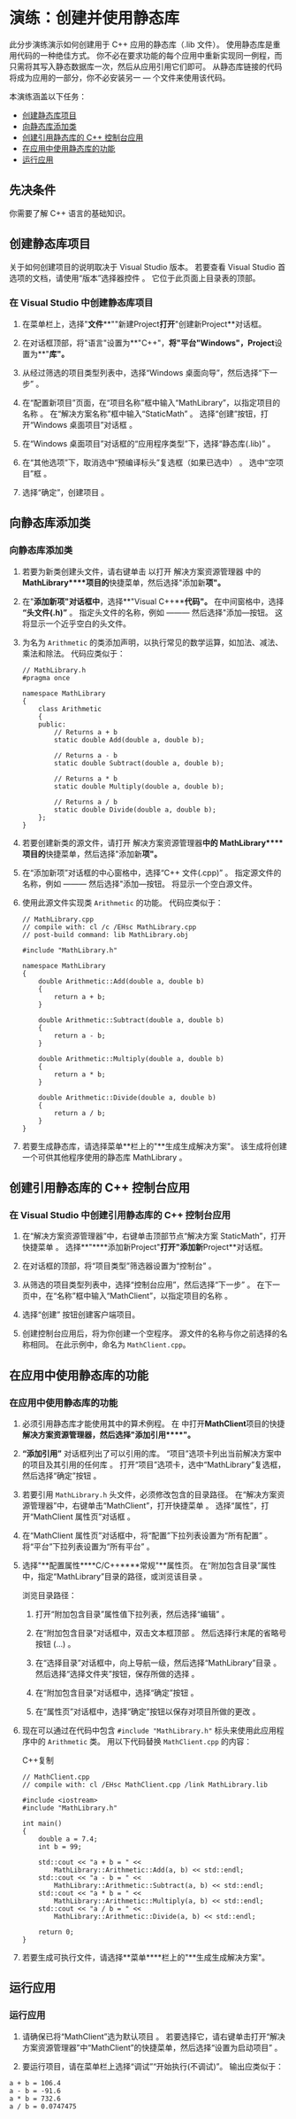 # 演练：创建并使用静态库
此分步演练演示如何创建用于 C++ 应用的静态库（.lib 文件）。 使用静态库是重用代码的一种绝佳方式。 你不必在要求功能的每个应用中重新实现同一例程，而只需将其写入静态数据库一次，然后从应用引用它们即可。 从静态库链接的代码将成为应用的一部分，你不必安装另一 — 个文件来使用该代码。

本演练涵盖以下任务：

-   [创建静态库项目](https://docs.microsoft.com/zh-cn/cpp/build/walkthrough-creating-and-using-a-static-library-cpp?view=msvc-170#CreateLibProject)
-   [向静态库添加类](https://docs.microsoft.com/zh-cn/cpp/build/walkthrough-creating-and-using-a-static-library-cpp?view=msvc-170#AddClassToLib)  
-   [创建引用静态库的 C++ 控制台应用](https://docs.microsoft.com/zh-cn/cpp/build/walkthrough-creating-and-using-a-static-library-cpp?view=msvc-170#CreateAppToRefTheLib) 
-   [在应用中使用静态库的功能](https://docs.microsoft.com/zh-cn/cpp/build/walkthrough-creating-and-using-a-static-library-cpp?view=msvc-170#UseLibInApp)
-   [运行应用](https://docs.microsoft.com/zh-cn/cpp/build/walkthrough-creating-and-using-a-static-library-cpp?view=msvc-170#RunApp)

## 先决条件
你需要了解 C++ 语言的基础知识。

## 创建静态库项目
关于如何创建项目的说明取决于 Visual Studio 版本。 若要查看 Visual Studio 首选项的文档，请使用“版本”选择器控件 。 它位于此页面上目录表的顶部。

### 在 Visual Studio 中创建静态库项目

1.  在菜单栏上，选择"**文件****""新建Project**打开**"创建新Project**对话框。
    
2.  在对话框顶部，将"语言"设置为**"C++"，**将"平台"Windows"，Project**设置为**"**库"。**
    
3.  从经过筛选的项目类型列表中，选择“Windows 桌面向导”，然后选择“下一步” 。
    
4.  在“配置新项目”页面，在“项目名称”框中输入“MathLibrary”，以指定项目的名称 。 在“解决方案名称”框中输入“StaticMath” 。 选择“创建”按钮，打开“Windows 桌面项目”对话框 。
    
5.  在“Windows 桌面项目”对话框的“应用程序类型”下，选择“静态库(.lib)” 。
    
6.  在“其他选项”下，取消选中“预编译标头”复选框（如果已选中） 。 选中“空项目”框 。
    
7.  选择“确定”，创建项目 。

## 向静态库添加类
### 向静态库添加类

1.  若要为新类创建头文件，请右键单击 以打开 解决方案资源管理器 中的**MathLibrary****项目的**快捷菜单，然后选择"添加新**项"。**
    
2.  在"**添加新项"对话框中**，选择**"Visual C++****代码"。** 在中间窗格中，选择 **“头文件(.h)”** 。 指定头文件的名称，例如 ——— 然后选择"添加—按钮。 这将显示一个近乎空白的头文件。
    
3.  为名为 `Arithmetic` 的类添加声明，以执行常见的数学运算，如加法、减法、乘法和除法。 代码应类似于：

    ```
    // MathLibrary.h
    #pragma once
    
    namespace MathLibrary
    {
        class Arithmetic
        {
        public:
            // Returns a + b
            static double Add(double a, double b);
    
            // Returns a - b
            static double Subtract(double a, double b);
    
            // Returns a * b
            static double Multiply(double a, double b);
    
            // Returns a / b
            static double Divide(double a, double b);
        };
    }
    ```
4.  若要创建新类的源文件，请打开 解决方案资源管理器**中的 MathLibrary****项目的**快捷菜单，然后选择"添加新**项"。**
    
5.  在“添加新项”对话框的中心窗格中，选择“C++ 文件(.cpp)” 。 指定源文件的名称，例如 ——— 然后选择"添加—按钮。 将显示一个空白源文件。
    
6.  使用此源文件实现类 `Arithmetic` 的功能。 代码应类似于：
    
    ```
    // MathLibrary.cpp
    // compile with: cl /c /EHsc MathLibrary.cpp
    // post-build command: lib MathLibrary.obj
    
    #include "MathLibrary.h"
    
    namespace MathLibrary
    {
        double Arithmetic::Add(double a, double b)
        {
            return a + b;
        }
    
        double Arithmetic::Subtract(double a, double b)
        {
            return a - b;
        }
    
        double Arithmetic::Multiply(double a, double b)
        {
            return a * b;
        }
    
        double Arithmetic::Divide(double a, double b)
        {
            return a / b;
        }
    }
    ```
    
7.  若要生成静态库，请选择菜单**栏上的"**生成生成解决方案"。 该生成将创建一个可供其他程序使用的静态库 MathLibrary 。

## 创建引用静态库的 C++ 控制台应用

### 在 Visual Studio 中创建引用静态库的 C++ 控制台应用

1.  在“解决方案资源管理器”中，右键单击顶部节点“解决方案 StaticMath”，打开快捷菜单 。 选择**"****添加新Project"**打开"添加新**Project**对话框。
    
2.  在对话框的顶部，将“项目类型”筛选器设置为“控制台” 。
    
3.  从筛选的项目类型列表中，选择“控制台应用”，然后选择“下一步” 。 在下一页中，在“名称”框中输入“MathClient”，以指定项目的名称 。
    
4.  选择“创建” 按钮创建客户端项目。
    
5.  创建控制台应用后，将为你创建一个空程序。 源文件的名称与你之前选择的名称相同。 在此示例中，命名为 `MathClient.cpp`。
    

## 在应用中使用静态库的功能

### 在应用中使用静态库的功能

1.  必须引用静态库才能使用其中的算术例程。 在 中打开**MathClient**项目的快捷**解决方案资源管理器，**然后选择"添加**引用****"。**
    
2.  **“添加引用”** 对话框列出了可以引用的库。 “项目”选项卡列出当前解决方案中的项目及其引用的任何库 。 打开“项目”选项卡，选中“MathLibrary”复选框，然后选择“确定”按钮 。
    
3.  若要引用 `MathLibrary.h` 头文件，必须修改包含的目录路径。 在“解决方案资源管理器”中，右键单击“MathClient”，打开快捷菜单 。 选择“属性”，打开“MathClient 属性页”对话框 。
    
4.  在“MathClient 属性页”对话框中，将“配置”下拉列表设置为“所有配置” 。 将“平台”下拉列表设置为“所有平台” 。
    
5.  选择"**配置属性****C/C++****常规"**属性页。 在“附加包含目录”属性中，指定“MathLibrary”目录的路径，或浏览该目录 。
    
    浏览目录路径：
    
    1.  打开“附加包含目录”属性值下拉列表，然后选择“编辑” 。
        
    2.  在“附加包含目录”对话框中，双击文本框顶部 。 然后选择行末尾的省略号按钮 (…) 。
        
    3.  在“选择目录”对话框中，向上导航一级，然后选择“MathLibrary”目录 。 然后选择“选择文件夹”按钮，保存所做的选择 。
        
    4.  在“附加包含目录”对话框中，选择“确定”按钮 。
        
    5.  在“属性页”对话框中，选择“确定”按钮以保存对项目所做的更改 。
        
6.  现在可以通过在代码中包含 `#include "MathLibrary.h"` 标头来使用此应用程序中的 `Arithmetic` 类。 用以下代码替换 `MathClient.cpp` 的内容：
    
    C++复制
    
    ```
    // MathClient.cpp
    // compile with: cl /EHsc MathClient.cpp /link MathLibrary.lib
    
    #include <iostream>
    #include "MathLibrary.h"
    
    int main()
    {
        double a = 7.4;
        int b = 99;
    
        std::cout << "a + b = " <<
            MathLibrary::Arithmetic::Add(a, b) << std::endl;
        std::cout << "a - b = " <<
            MathLibrary::Arithmetic::Subtract(a, b) << std::endl;
        std::cout << "a * b = " <<
            MathLibrary::Arithmetic::Multiply(a, b) << std::endl;
        std::cout << "a / b = " <<
            MathLibrary::Arithmetic::Divide(a, b) << std::endl;
    
        return 0;
    }
    ```
    
7.  若要生成可执行文件，请选择**菜单****栏上的"**生成生成解决方案"。

## 运行应用

### 运行应用

1.  请确保已将“MathClient”选为默认项目 。 若要选择它，请右键单击打开“解决方案资源管理器”中“MathClient”的快捷菜单，然后选择“设置为启动项目” 。
    
2.  要运行项目，请在菜单栏上选择“调试”“开始执行(不调试)”。 输出应类似于：

```
a + b = 106.4
a - b = -91.6
a * b = 732.6
a / b = 0.0747475
```